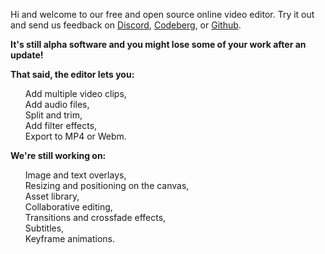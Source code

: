 <!-- markdownlint-disable first-line-heading -->
<div class="bulma-modal-card-body">
  <slot name="header" title="Video editor"></slot>
  
  <div class="bulma-content">
    <p>
      Hi and welcome to our free and open source online video editor.
      Try it out and send us feedback on <a target="_blank"
        href="https://discord.gg/mmwMvf4Pnv">Discord</a>, <a target="_blank"
        href="https://codeberg.org/miru-media/miru">Codeberg</a>, or <a target="_blank"
        href="https://github.com/miru-media/miru">Github</a>.
    </p>
    <p>
      <strong>It's still alpha software and you might lose some of your work after an update!</strong>
    </p>
    <p><b>That said, the editor lets you:</b></p>
    <ul class="task-list">
      <li><div class="task-done"></div> Add multiple video clips,</li>
      <li><div class="task-done"></div> Add audio files,</li>
      <li><div class="task-done"></div> Split and trim,</li>
      <li><div class="task-done"></div> Add filter effects,</li>
      <li><div class="task-done"></div> Export to MP4 or Webm.</li>
    </ul>
    <p><b>We're still working on:</b></p>
    <ul class="task-list">
      <li><div class="task-todo"></div> Image and text overlays,</li>
      <li><div class="task-todo"></div> Resizing and positioning on the canvas,</li>
      <li><div class="task-todo"></div> Asset library,</li>
      <li><div class="task-todo"></div> Collaborative editing,</li>
      <li><div class="task-todo"></div> Transitions and crossfade effects,</li>
      <li><div class="task-todo"></div> Subtitles,</li>
      <li><div class="task-todo"></div> Keyframe animations.</li>
    </ul>
  </div>
</div>

<slot name="confirm" text="Okay, let's go!"></slot>
